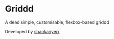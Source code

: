 # Griddd
A dead simple, customisable, flexbox-based griddd

Developed by [shankariyerr](https://github.com/shankariyerr)
